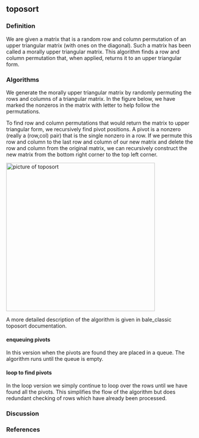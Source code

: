 ## toposort
### Definition
We are given a matrix that is a random row and column permutation 
of an upper triangular matrix (with ones on the diagonal).
Such a matrix has been called a morally upper triangular matrix.
This algorithm finds a row and column permutation that, when applied,
returns it to an upper triangular form.

### Algorithms
We generate the morally upper triangular matrix by 
randomly permuting the rows and columns of a triangular matrix.
In the figure below, we have marked the nonzeros in the matrix
with letter to help follow the permutations.

To find row and column permutations that would return the matrix 
to upper triangular form, we recursively find pivot positions.
A pivot is a nonzero (really a (row,col) pair) that is the single
nonzero in a row. If we permute this row and column to the last
row and column of our new matrix and delete the row and column
from the original matrix, we can recursively construct the new
matrix from the bottom right corner to the top left corner.

<img src="../../../../images/toposort.png" alt="picture of toposort" align=center style="height: 400px;"/>

A more detailed description of the algorithm is given in 
bale_classic toposort documentation.

#### enqueuing pivots
In this version when the pivots are found they are placed in a queue.
The algorithm runs until the queue is empty.

#### loop to find pivots
In the loop version we simply continue to loop over the rows 
until we have found all the pivots.  This simplifies the 
flow of the algorithm but does redundant checking of 
rows which have already been processed. 

### Discussion

### References
